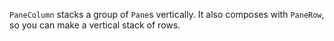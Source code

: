 `PaneColumn` stacks a group of `Pane`s vertically. It also composes with `PaneRow`, so you can make a vertical stack of rows.
